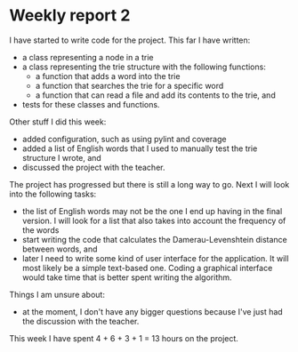 # Weekly report 2

I have started to write code for the project. This far I have written:
- a class representing a node in a trie
- a class representing the trie structure with the following functions:
    - a function that adds a word into the trie
    - a function that searches the trie for a specific word
    - a function that can read a file and add its contents to the trie, and
- tests for these classes and functions.

Other stuff I did this week:
- added configuration, such as using pylint and coverage
- added a list of English words that I used to manually test the trie
  structure I wrote, and
- discussed the project with the teacher.

The project has progressed but there is still a long way to go. Next I will
look into the following tasks:
- the list of English words may not be the one I end up having in the final
  version. I will look for a list that also takes into account the frequency of the words
- start writing the code that calculates the Damerau-Levenshtein distance
  between words, and
- later I need to write some kind of user interface for the application. It will
  most likely be a simple text-based one. Coding a graphical interface would take time that is better spent writing the algorithm.

Things I am unsure about:
- at the moment, I don't have any bigger questions because I've just had the discussion with
  the teacher.

This week I have spent 4 + 6 + 3 + 1 = 13 hours on the project.
